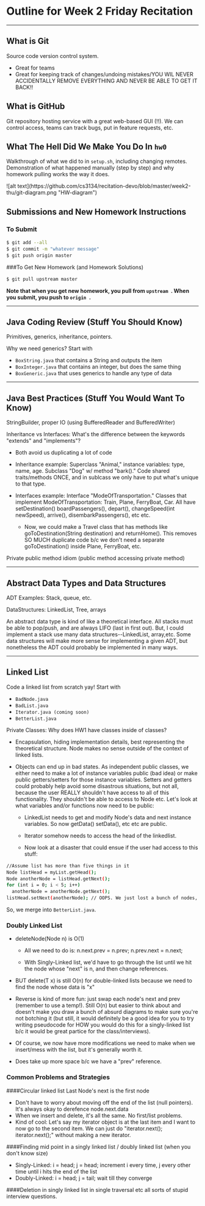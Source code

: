 # Outline for Week 2 Friday Recitation
***
## What is Git

Source code version control system.
* Great for teams
* Great for keeping track of changes/undoing mistakes/YOU WIL NEVER ACCIDENTALLY REMOVE EVERYTHING AND NEVER BE ABLE TO GET IT BACK!!

## What is GitHub
Git repository hosting service with a great web-based GUI (!!). We can control access, teams can track bugs, put in feature requests, etc.

## What The Hell Did We Make You Do In `hw0`
Walkthrough of what we did to in `setup.sh`, including changing remotes. Demonstration of what happened manually (step by step) and why homework pulling works the way it does.
<p>
![alt text](https://github.com/cs3134/recitation-devo/blob/master/week2-thu/git-diagram.png "HW-diagram")


## Submissions and New Homework Instructions

### To Submit
```bash
$ git add --all
$ git commit -m "whatever message"
$ git push origin master
```

###To Get New Homework (and Homework Solutions)
 ```bash
$ git pull upstream master
 ```

**Note that when you get new homework, you pull from  `upstream `. When you submit, you push to  `origin `.**

***

## Java Coding Review (Stuff You Should Know)

Primitives, generics, inheritance, pointers.

Why we need generics? Start with

- `BoxString.java` that contains a String and outputs the item
- `BoxInteger.java` that contains an integer, but does the same thing
- `BoxGeneric.java` that uses generics to handle any type of data

***

## Java Best Practices (Stuff You Would Want To Know)

StringBuilder, proper IO (using BufferedReader and BufferedWriter)

Inheritance vs Interfaces: What's the difference between the keywords "extends" and "implements"?
* Both avoid us duplicating a lot of code
* Inheritance example: Superclass "Animal," instance variables: type, name, age. Subclass "Dog" w/ method "bark()." Code shared traits/methods ONCE, and in sublcass we only have to put what's unique to that type.

* Interfaces example: Interface "ModeOfTransportation." Classes that implement ModeOfTransportation: Train, Plane, FerryBoat, Car. All have setDestination() boardPassengers(), depart(), changeSpeed(int newSpeed), arrive(), disembarkPassengers(), etc etc.
  * Now, we could make a Travel class that has methods like goToDestination(String destination) and returnHome(). This removes SO MUCH duplicate code b/c we don't need a separate goToDestination() inside Plane, FerryBoat, etc.

Private public method idiom (public method accessing private method)

***

## Abstract Data Types and Data Structures

ADT Examples: Stack, queue, etc.

DataStructures: LinkedList, Tree, arrays

An abstract data type is kind of like a theoretical interface. All stacks must be able to pop/push, and are always LIFO (last in first out). But, I could implement a stack use many data structures--LinkedList, array,etc. Some data structures will make more sense for implementing a given ADT, but nonetheless the ADT could probably be implemented in many ways.

***

## Linked List

Code a linked list from scratch yay! Start with

- `BadNode.java`
- `BadList.java`
- `Iterator.java (coming soon)`
- `BetterList.java`

Private Classes: Why does HW1 have classes inside of classes?
* Encapsulation, hiding implementation details, best representing the theoretical structure. Node makes no sense outside of the context of linked lists.
* Objects can end up in bad states. As independent public classes, we either need to make a lot of instance variables public (bad idea) or make public getters/setters for those instance variables. Setters and getters could probably help avoid some disastrous situations, but not all, because the user REALLY shouldn't have access to all of this functionality. They shouldn't be able to access to Node etc. Let's look at what variables and/or functions now need to be public:

  * LinkedList needs to get and modify Node's data and next instance variables. So now getData() setData(), etc etc are public.
  * Iterator somehow needs to access the head of the linkedlist.

  * Now look at a disaster that could ensue if the user had access to this stuff:
```bash
//Assume list has more than five things in it
Node listHead = myList.getHead();
Node anotherNode = listHead.getNext(); 
for (int i = 0; i < 5; i++) 
  anotherNode = anotherNode.getNext();
listHead.setNext(anotherNode); // OOPS. We just lost a bunch of nodes, and now list size is completely wrong!! This breaks SO MUCH OTHER CODE.
``` 

So, we merge into `BetterList.java`.


### Doubly Linked List

* deleteNode(Node n) is O(1)
  * All we need to do is:
    n.next.prev = n.prev;
    n.prev.next = n.next; 

  * With Singly-Linked list, we'd have to go through the list until we hit the node whose "next" is n, and then change references.

* BUT delete(T x) is still O(n) for double-linked lists because we need to find the node whose data is "x"

* Reverse is kind of more fun: just swap each node's next and prev (remember to use a temp!). Still O(n) but easier to think about and doesn't make you draw a bunch of absurd diagrams to make sure you're not botching it (but still, it would definitely be a good idea for you to try writing pseudocode for HOW you would do this for a singly-linked list b/c it would be great partice for the class/interviews).

* Of course, we now have more modifications we need to make when we insert/mess with the list, but it's generally worth it.

* Does take up more space b/c we have a "prev" reference.

### Common Problems and Strategies

####Circular linked list
Last Node's next is the first node
* Don't have to worry about moving off the end of the list (null pointers). It's always okay to derefence node.next.data 
* When we insert and delete, it's all the same. No first/list problems.
* Kind of cool: Let's say my iterator object is at the last item and I want to now go to the second item. We can just do "iterator.next(); iterator.next();" without making a new iterator.


####Finding mid point in a singly linked list / doubly linked list (when you don't know size)
* Singly-Linked: i = head; j = head; increment i every time, j every other time until i hits the end of the list
* Doubly-Linked: i = head; j = tail; wait till they converge

####Deletion in singly linked list in single traversal etc all sorts of stupid interview questions.

